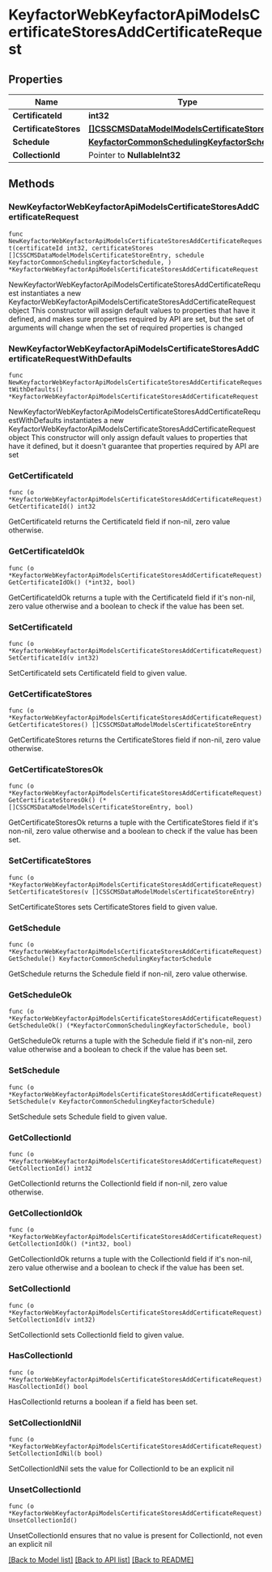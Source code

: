 # KeyfactorWebKeyfactorApiModelsCertificateStoresAddCertificateRequest

## Properties

Name | Type | Description | Notes
------------ | ------------- | ------------- | -------------
**CertificateId** | **int32** |  | 
**CertificateStores** | [**[]CSSCMSDataModelModelsCertificateStoreEntry**](CSSCMSDataModelModelsCertificateStoreEntry.md) |  | 
**Schedule** | [**KeyfactorCommonSchedulingKeyfactorSchedule**](KeyfactorCommonSchedulingKeyfactorSchedule.md) |  | 
**CollectionId** | Pointer to **NullableInt32** |  | [optional] 

## Methods

### NewKeyfactorWebKeyfactorApiModelsCertificateStoresAddCertificateRequest

`func NewKeyfactorWebKeyfactorApiModelsCertificateStoresAddCertificateRequest(certificateId int32, certificateStores []CSSCMSDataModelModelsCertificateStoreEntry, schedule KeyfactorCommonSchedulingKeyfactorSchedule, ) *KeyfactorWebKeyfactorApiModelsCertificateStoresAddCertificateRequest`

NewKeyfactorWebKeyfactorApiModelsCertificateStoresAddCertificateRequest instantiates a new KeyfactorWebKeyfactorApiModelsCertificateStoresAddCertificateRequest object
This constructor will assign default values to properties that have it defined,
and makes sure properties required by API are set, but the set of arguments
will change when the set of required properties is changed

### NewKeyfactorWebKeyfactorApiModelsCertificateStoresAddCertificateRequestWithDefaults

`func NewKeyfactorWebKeyfactorApiModelsCertificateStoresAddCertificateRequestWithDefaults() *KeyfactorWebKeyfactorApiModelsCertificateStoresAddCertificateRequest`

NewKeyfactorWebKeyfactorApiModelsCertificateStoresAddCertificateRequestWithDefaults instantiates a new KeyfactorWebKeyfactorApiModelsCertificateStoresAddCertificateRequest object
This constructor will only assign default values to properties that have it defined,
but it doesn't guarantee that properties required by API are set

### GetCertificateId

`func (o *KeyfactorWebKeyfactorApiModelsCertificateStoresAddCertificateRequest) GetCertificateId() int32`

GetCertificateId returns the CertificateId field if non-nil, zero value otherwise.

### GetCertificateIdOk

`func (o *KeyfactorWebKeyfactorApiModelsCertificateStoresAddCertificateRequest) GetCertificateIdOk() (*int32, bool)`

GetCertificateIdOk returns a tuple with the CertificateId field if it's non-nil, zero value otherwise
and a boolean to check if the value has been set.

### SetCertificateId

`func (o *KeyfactorWebKeyfactorApiModelsCertificateStoresAddCertificateRequest) SetCertificateId(v int32)`

SetCertificateId sets CertificateId field to given value.


### GetCertificateStores

`func (o *KeyfactorWebKeyfactorApiModelsCertificateStoresAddCertificateRequest) GetCertificateStores() []CSSCMSDataModelModelsCertificateStoreEntry`

GetCertificateStores returns the CertificateStores field if non-nil, zero value otherwise.

### GetCertificateStoresOk

`func (o *KeyfactorWebKeyfactorApiModelsCertificateStoresAddCertificateRequest) GetCertificateStoresOk() (*[]CSSCMSDataModelModelsCertificateStoreEntry, bool)`

GetCertificateStoresOk returns a tuple with the CertificateStores field if it's non-nil, zero value otherwise
and a boolean to check if the value has been set.

### SetCertificateStores

`func (o *KeyfactorWebKeyfactorApiModelsCertificateStoresAddCertificateRequest) SetCertificateStores(v []CSSCMSDataModelModelsCertificateStoreEntry)`

SetCertificateStores sets CertificateStores field to given value.


### GetSchedule

`func (o *KeyfactorWebKeyfactorApiModelsCertificateStoresAddCertificateRequest) GetSchedule() KeyfactorCommonSchedulingKeyfactorSchedule`

GetSchedule returns the Schedule field if non-nil, zero value otherwise.

### GetScheduleOk

`func (o *KeyfactorWebKeyfactorApiModelsCertificateStoresAddCertificateRequest) GetScheduleOk() (*KeyfactorCommonSchedulingKeyfactorSchedule, bool)`

GetScheduleOk returns a tuple with the Schedule field if it's non-nil, zero value otherwise
and a boolean to check if the value has been set.

### SetSchedule

`func (o *KeyfactorWebKeyfactorApiModelsCertificateStoresAddCertificateRequest) SetSchedule(v KeyfactorCommonSchedulingKeyfactorSchedule)`

SetSchedule sets Schedule field to given value.


### GetCollectionId

`func (o *KeyfactorWebKeyfactorApiModelsCertificateStoresAddCertificateRequest) GetCollectionId() int32`

GetCollectionId returns the CollectionId field if non-nil, zero value otherwise.

### GetCollectionIdOk

`func (o *KeyfactorWebKeyfactorApiModelsCertificateStoresAddCertificateRequest) GetCollectionIdOk() (*int32, bool)`

GetCollectionIdOk returns a tuple with the CollectionId field if it's non-nil, zero value otherwise
and a boolean to check if the value has been set.

### SetCollectionId

`func (o *KeyfactorWebKeyfactorApiModelsCertificateStoresAddCertificateRequest) SetCollectionId(v int32)`

SetCollectionId sets CollectionId field to given value.

### HasCollectionId

`func (o *KeyfactorWebKeyfactorApiModelsCertificateStoresAddCertificateRequest) HasCollectionId() bool`

HasCollectionId returns a boolean if a field has been set.

### SetCollectionIdNil

`func (o *KeyfactorWebKeyfactorApiModelsCertificateStoresAddCertificateRequest) SetCollectionIdNil(b bool)`

 SetCollectionIdNil sets the value for CollectionId to be an explicit nil

### UnsetCollectionId
`func (o *KeyfactorWebKeyfactorApiModelsCertificateStoresAddCertificateRequest) UnsetCollectionId()`

UnsetCollectionId ensures that no value is present for CollectionId, not even an explicit nil

[[Back to Model list]](../README.md#documentation-for-models) [[Back to API list]](../README.md#documentation-for-api-endpoints) [[Back to README]](../README.md)


